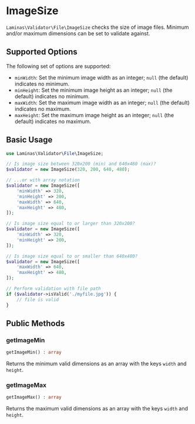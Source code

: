 # ImageSize

`Laminas\Validator\File\ImageSize` checks the size of image files. Minimum and/or
maximum dimensions can be set to validate against.

## Supported Options

The following set of options are supported:

- `minWidth`: Set the minimum image width as an integer; `null` (the default)
  indicates no minimum.
- `minHeight`: Set the minimum image height as an integer; `null` (the default)
  indicates no minimum.
- `maxWidth`: Set the maximum image width as an integer; `null` (the default)
  indicates no maximum.
- `maxHeight`: Set the maximum image height as an integer; `null` (the default)
  indicates no maximum.

## Basic Usage

```php
use Laminas\Validator\File\ImageSize;

// Is image size between 320x200 (min) and 640x480 (max)?
$validator = new ImageSize(320, 200, 640, 480);

// ...or with array notation
$validator = new ImageSize([
    'minWidth' => 320,
    'minHeight' => 200,
    'maxWidth' => 640,
    'maxHeight' => 480,
]);

// Is image size equal to or larger than 320x200?
$validator = new ImageSize([
    'minWidth' => 320,
    'minHeight' => 200,
]);

// Is image size equal to or smaller than 640x480?
$validator = new ImageSize([
    'maxWidth' => 640,
    'maxHeight' => 480,
]);

// Perform validation with file path
if ($validator->isValid('./myfile.jpg')) {
    // file is valid
}
```

## Public Methods

### getImageMin

```php
getImageMin() : array
```

Returns the minimum valid dimensions as an array with the keys `width` and
`height`.

### getImageMax

```php
getImageMax() : array
```

Returns the maximum valid dimensions as an array with the keys `width` and
`height`.

